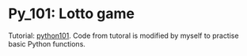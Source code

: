 # Py_101: Lotto game

Tutorial: [python101](https://python101.readthedocs.io/pl/latest/podstawy/elotek/index.html).
Code from tutoral is modified by myself to practise basic Python functions.